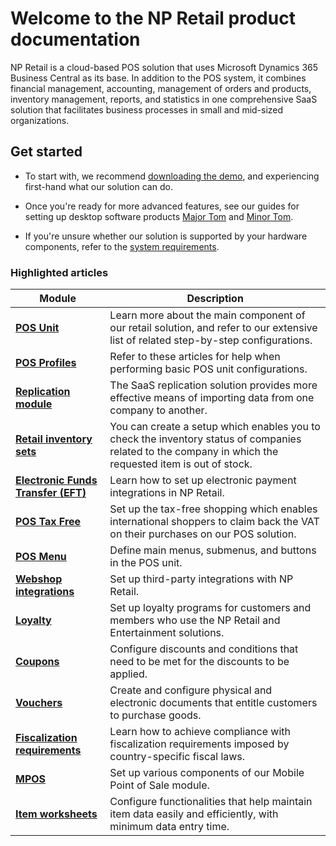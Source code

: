 # Welcome to the NP Retail product documentation

NP Retail is a cloud-based POS solution that uses Microsoft Dynamics 365 Business Central as its base. In addition to the POS system, it combines financial management, accounting, management of orders and products, inventory management, reports, and statistics in one comprehensive SaaS solution that facilitates business processes in small and mid-sized organizations. 

## Get started

- To start with, we recommend [downloading the demo](downloaddemo.md), and experiencing first-hand what our solution can do.

- Once you're ready for more advanced features, see our guides for setting up desktop software products [Major Tom](install_major_tom.md) and [Minor Tom](install_minor_tom.md).

- If you're unsure whether our solution is supported by your hardware components, refer to the [system requirements](system_requirements.md).

### Highlighted articles


| Module     | Description |
| ----------- | ----------- |
| [**POS Unit**](../../retail/posunit/intro.md) | Learn more about the main component of our retail solution, and refer to our extensive list of related step-by-step configurations. |
| [**POS Profiles**](../pos_profiles/intro.md) | Refer to these articles for help when performing basic POS unit configurations. |
| [**Replication module**](../companies/explanation/replication_module.md) | The SaaS replication solution provides more effective means of importing data from one company to another. |
| [**Retail inventory sets**](../companies/howto/retail_inventory_sets.md) | You can create a setup which enables you to check the inventory status of companies related to the company in which the requested item is out of stock.  |
| [**Electronic Funds Transfer (EFT)**](../../retail/eft/intro.md) | Learn how to set up electronic payment integrations in NP Retail. |
| [**POS Tax Free**](../postaxfree/intro.md) | Set up the tax-free shopping which enables international shoppers to claim back the VAT on their purchases on our POS solution. | 
| [**POS Menu**](../../retail/posunit/explanation/POS_menu.md) | Define main menus, submenus, and buttons in the POS unit. |
| [**Webshop integrations**](../../retail/webshopintegrations/intro.md) | Set up third-party integrations with NP Retail. |
| [**Loyalty**](../loyalty/explanation/Loyalty.md) | Set up loyalty programs for customers and members who use the NP Retail and Entertainment solutions. |
| [**Coupons**](../coupons/intro.md) | Configure discounts and conditions that need to be met for the discounts to be applied. |
| [**Vouchers**](../Vouchers/intro.md) | Create and configure physical and electronic documents that entitle customers to purchase goods. |
| [**Fiscalization requirements**](../fiscalization/intro.md) | Learn how to achieve compliance with fiscalization requirements imposed by country-specific fiscal laws. |
| [**MPOS**](../MPOS/Intro.md) | Set up various components of our Mobile Point of Sale module. |
| [**Item worksheets**](../item_worksheet/explanation/creating_item_worksheet_lines.md) | Configure functionalities that help maintain item data easily and efficiently, with minimum data entry time. |
